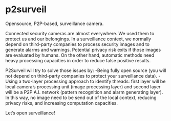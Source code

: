 # p2surveil
Opensource, P2P-based, surveillance camera.

Connected security cameras are almost everywhere. We used them to protect us and our belongings.  In a surveillance context, we normally depend on third-party companies to process security images and to generate alarms and warnings. Potential privacy risk exits if those images are evaluated by humans. On the other hand, automatic methods need heavy processing capacities in order to reduce false positive results.

P2Surveil will try to solve those issues by:
-Being fully open source (you will not depend on third-party companies to protect your surveillance data).
-Using a two-layer processing approach to identify threads: first layer will be local camera’s processing unit (image processing layer) and second layer will be a P2P A.I. network (pattern recognition and alarm generating layer). In this way, no image need to be send out of the local context, reducing privacy risks, and increasing computation capacities. 

Let’s open surveillance!


